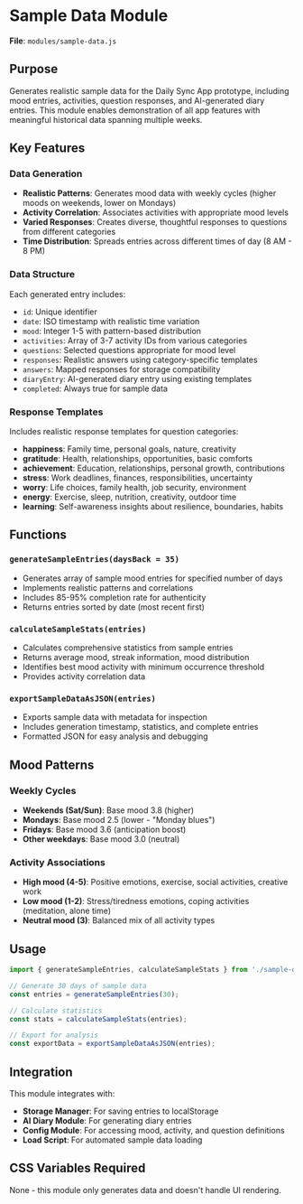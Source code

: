 # Sample Data Module

**File**: `modules/sample-data.js`

## Purpose

Generates realistic sample data for the Daily Sync App prototype, including mood entries, activities, question responses, and AI-generated diary entries. This module enables demonstration of all app features with meaningful historical data spanning multiple weeks.

## Key Features

### Data Generation
- **Realistic Patterns**: Generates mood data with weekly cycles (higher moods on weekends, lower on Mondays)
- **Activity Correlation**: Associates activities with appropriate mood levels
- **Varied Responses**: Creates diverse, thoughtful responses to questions from different categories
- **Time Distribution**: Spreads entries across different times of day (8 AM - 8 PM)

### Data Structure
Each generated entry includes:
- `id`: Unique identifier
- `date`: ISO timestamp with realistic time variation
- `mood`: Integer 1-5 with pattern-based distribution
- `activities`: Array of 3-7 activity IDs from various categories
- `questions`: Selected questions appropriate for mood level
- `responses`: Realistic answers using category-specific templates
- `answers`: Mapped responses for storage compatibility
- `diaryEntry`: AI-generated diary entry using existing templates
- `completed`: Always true for sample data

### Response Templates
Includes realistic response templates for question categories:
- **happiness**: Family time, personal goals, nature, creativity
- **gratitude**: Health, relationships, opportunities, basic comforts
- **achievement**: Education, relationships, personal growth, contributions
- **stress**: Work deadlines, finances, responsibilities, uncertainty
- **worry**: Life choices, family health, job security, environment
- **energy**: Exercise, sleep, nutrition, creativity, outdoor time
- **learning**: Self-awareness insights about resilience, boundaries, habits

## Functions

### `generateSampleEntries(daysBack = 35)`
- Generates array of sample mood entries for specified number of days
- Implements realistic patterns and correlations
- Includes 85-95% completion rate for authenticity
- Returns entries sorted by date (most recent first)

### `calculateSampleStats(entries)`
- Calculates comprehensive statistics from sample entries
- Returns average mood, streak information, mood distribution
- Identifies best mood activity with minimum occurrence threshold
- Provides activity correlation data

### `exportSampleDataAsJSON(entries)`
- Exports sample data with metadata for inspection
- Includes generation timestamp, statistics, and complete entries
- Formatted JSON for easy analysis and debugging

## Mood Patterns

### Weekly Cycles
- **Weekends (Sat/Sun)**: Base mood 3.8 (higher)
- **Mondays**: Base mood 2.5 (lower - "Monday blues")
- **Fridays**: Base mood 3.6 (anticipation boost)
- **Other weekdays**: Base mood 3.0 (neutral)

### Activity Associations
- **High mood (4-5)**: Positive emotions, exercise, social activities, creative work
- **Low mood (1-2)**: Stress/tiredness emotions, coping activities (meditation, alone time)
- **Neutral mood (3)**: Balanced mix of all activity types

## Usage

```javascript
import { generateSampleEntries, calculateSampleStats } from './sample-data.js';

// Generate 30 days of sample data
const entries = generateSampleEntries(30);

// Calculate statistics
const stats = calculateSampleStats(entries);

// Export for analysis
const exportData = exportSampleDataAsJSON(entries);
```

## Integration

This module integrates with:
- **Storage Manager**: For saving entries to localStorage
- **AI Diary Module**: For generating diary entries
- **Config Module**: For accessing mood, activity, and question definitions
- **Load Script**: For automated sample data loading

## CSS Variables Required

None - this module only generates data and doesn't handle UI rendering.